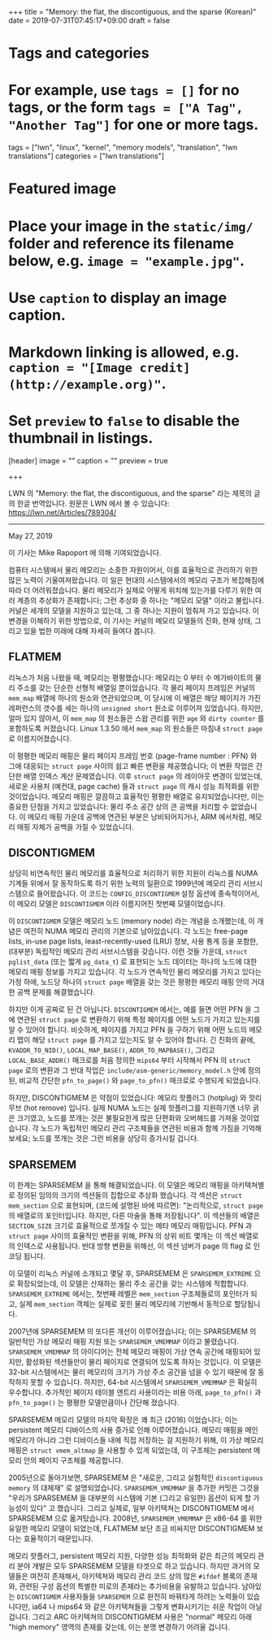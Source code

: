 +++
title = "Memory: the flat, the discontiguous, and the sparse (Korean)"
date = 2019-07-31T07:45:17+09:00
draft = false

# Tags and categories
# For example, use `tags = []` for no tags, or the form `tags = ["A Tag", "Another Tag"]` for one or more tags.
tags = ["lwn", "linux", "kernel", "memory models", "translation", "lwn translations"]
categories = ["lwn translations"]

# Featured image
# Place your image in the `static/img/` folder and reference its filename below, e.g. `image = "example.jpg"`.
# Use `caption` to display an image caption.
#   Markdown linking is allowed, e.g. `caption = "[Image credit](http://example.org)"`.
# Set `preview` to `false` to disable the thumbnail in listings.
[header]
image = ""
caption = ""
preview = true

+++

LWN 의 "Memory: the flat, the discontiguous, and the sparse" 라는 제목의 글의
한글 번역입니다.  원문은 LWN 에서 볼 수 있습니다:
https://lwn.net/Articles/789304/

---

May 27, 2019

이 기사는 Mike Rapoport 에 의해 기여되었습니다.

컴퓨터 시스템에서 물리 메모리는 소중한 자원이어서, 이를 효율적으로 관리하기
위한 많은 노력이 기울여져왔습니다.
이 일은 현대의 시스템에서의 메모리 구조가 복잡해짐에 따라 더 어려워졌습니다.
물리 메모리가 실제로 어떻게 위치해 있는가를 다루기 위한 여러 계층의 추상화가
존재합니다; 그런 추상화 중 하나는 "메모리 모델" 이라고 불립니다.
커널은 세개의 모델을 지원하고 있는데, 그 중 하나는 지원이 멈춰져 가고 있습니다.
이 변경을 이해하기 위한 방법으로, 이 기사는 커널의 메모리 모델들의 진화, 현재
상태, 그리고 있을 법한 미래에 대해 자세히 들여다 봅니다.


FLATMEM
-------

리눅스가 처음 나왔을 때, 메모리는 평평했습니다: 메모리는 0 부터 수 메가바이트의
물리 주소를 갖는 단순한 선형적 배열일 뿐이었습니다.
각 물리 페이지 프레임은 커널의 `mem_map` 배열에 하나의 원소와 연관되었으며, 이
당시에 이 배열은 해당 페이지가 가진 레퍼런스의 갯수를 세는 하나의 `unsigned
short` 원소로 이루어져 있었습니다.
하지만, 얼마 있지 않아서, 이 `mem_map` 의 원소들은 스왑 관리를 위한 `age` 와
`dirty counter` 를 포함하도록 커졌습니다.
Linux 1.3.50 에서 `mem_map` 의 원소들은 마침내 `struct page` 로
이름지어졌습니다.

이 평평한 메모리 매핑은 물리 페이지 프레임 번호 (page-frame number : PFN) 와
그에 대응되는 `struct page` 사이의 쉽고 빠른 변환을 제공했습니다; 이 변환
작업은 간단한 배열 인덱스 계산 문제였습니다.
이후 `struct page` 의 레이아웃 변경이 있었는데, 새로운 사용처 (예컨대, page
cache) 들과 `struct page` 의 캐시 성능 최적화를 위한 것이었습니다.
메모리 매핑은 깔끔하고 효율적인 평평한 배열로 유지되었습니다만, 이는 중요한
단점을 가지고 있었습니다: 물리 주소 공간 상의 큰 공백을 처리할 수 없었습니다.
이 메모리 매핑 가운데 공백에 연관된 부분은 낭비되어지거나, ARM 에서처럼, 메모리
매핑 자체가 공백을 가질 수 있었습니다.


DISCONTIGMEM
------------

상당히 비연속적인 물리 메모리를 효율적으로 처리하기 위한 지원이 리눅스를 NUMA
기계들 위에서 잘 동작하도록 하기 위한 노력의 일환으로 1999년에 메모리 관리
서브시스템으로 들어왔습니다.
이 코드는 `CONFIG_DISCONTIGMEM` 설정 옵션에 종속적이어서, 이 메모리 모델은
`DISCONTIGMEM` 이라 이름지어진 첫번째 모델이었습니다.

이 `DISCONTIGMEM` 모델은 메모리 노드 (memory node) 라는 개념을 소개했는데, 이
개념은 여전히 NUMA 메모리 관리의 기본으로 남아있습니다.
각 노드는 free-page lists, in-use page lists, least-recently-used (LRU) 정보,
사용 통계 등을 포함한, (대부분) 독립적인 메모리 관리 서브시스템을 갖습니다.
이런 것들 가운데, `struct pglist_data` (또는 짧게 `pg_data_t`) 로 표현되는 노드
데이터는 하나의 노드에 대한 메모리 매핑 정보를 가지고 있습니다.
각 노드가 연속적인 물리 메모리를 가지고 있다는 가정 하에, 노드당 하나의 `struct
page` 배열을 갖는 것은 평평한 메모리 매핑 안의 거대한 공백 문제를 해결했습니다.

하지만 이게 공짜로 된 건 아닙니다.
`DISCONTIGMEM` 에서는, 예를 들면 어떤 PFN 을 그에 연관된 `struct page` 로
변환하기 위해 특정 페이지를 어떤 노드가 가지고 있는지를 알 수 있어야 합니다.
비슷하게, 페이지를 가지고 PFN 을 구하기 위해 어떤 노드의 메모리 맵이 해당
`struct page` 를 가지고 있는지도 알 수 있어야 합니다.
긴 진화의 끝에, `KVADDR_TO_NID()`, `LOCAL_MAP_BASE()`, `ADDR_TO_MAPBASE()`,
그리고 `LOCAL_BASE_ADDR()` 매크로를 처음 정의한 `mips64` 부터 시작해서 PFN 의
`struct page` 로의 변환과 그 반대 작업은 `include/asm-generic/memory_model.h`
안에 정의된, 비교적 간단한 `pfn_to_page()` 와 `page_to_pfn()` 매크로로 수행되게
되었습니다.

하지만, DISCONTIGMEM 은 약점이 있었습니다: 메모리 핫플러그 (hotplug) 와
핫리무브 (hot remove) 입니다.
실제 NUMA 노드는 실제 핫플러그를 지원하기엔 너무 굵은 크기였고, 노드를 쪼개는
것은 불필요한게 많은 단편화와 오버헤드를 가져올 것이었습니다.
각 노드가 독립적인 메모리 관리 구조체들을 연관된 비용과 함께 가짐을 기억해
보세요; 노드를 쪼개는 것은 그런 비용을 상당히 증가시킬 겁니다.


SPARSEMEM
---------

이 한계는 SPARSEMEM 을 통해 해결되었습니다.  이 모델은 메모리 매핑을
아키텍쳐별로 정의된 임의의 크기의 섹션들의 집합으로 추상화 했습니다.
각 섹션은 `struct mem_section` 으로 표현되며, (코드에 설명된 바에 따르면):
"논리적으로, `struct page` 의 배열로의 포인터입니다.  하지만, 다른 마술을 통해
저장됩니다".
이 섹션들의 배열은 `SECTION_SIZE` 크기로 효율적으로 쪼개질 수 있는 메타 메모리
매핑입니다.
PFN 과 `struct page` 사이의 효율적인 변환을 위해, PFN 의 상위 비트 몇개는 이
섹션 배열로의 인덱스로 사용됩니다.
반대 방향 변환을 위해선, 이 섹션 넘버가 page 의 flag 로 인코딩 됩니다.

이 모델이 리눅스 커널에 소개되고 몇달 후, SPARSEMEM 은 `SPARSEMEM_EXTREME` 으로
확장되었는데, 이 모델은 산재하는 물리 주소 공간을 갖는 시스템에 적합합니다.
`SPARSEMEM_EXTREME` 에서는, 첫번째 레벨은 `mem_section` 구조체들로의 포인터가
되고, 실제 `mem_section` 객체는 실제로 꽂힌 물리 메모리에 기반해서 동적으로
할당됩니다.

2007년에 SPARSEMEM 의 또다른 개선이 이루어졌습니다; 이는 SPARSEMEM 의 일반적인
가상 메모리 매핑 지원 또는 `SPARSEMEM_VMEMMAP` 이라고 불렸습니다.
`SPARSEMEM_VMEMMAP` 의 아이디어는 전체 메모리 매핑이 가상 연속 공간에 매핑되어
있지만, 활성화된 섹션들만이 물리 페이지로 연결되어 있도록 하자는 것입니다.
이 모델은 32-bit 시스템에서는 물리 메모리의 크기가 가상 주소 공간을 넘을 수
있기 때문에 잘 동작하지 못할 수 있습니다.
하지만, 64-bit 시스템에서 `SPARSEMEM_VMEMMAP` 은 확실히 우수합니다.
추가적인 페이지 테이블 엔트리 사용이라는 비용 아래, `page_to_pfn()` 과
`pfn_to_page()` 는 평평한 모델만큼이나 간단해 졌습니다.

SPARSEMEM 메모리 모델의 마지막 확장은 꽤 최근 (2016) 이었습니다; 이는
persistent 메모리 디바이스의 사용 증가로 인해 이루어졌습니다.
메모리 매핑을 메인 메모리가 아니라 그런 디바이스들 내에 직접 저장하는 걸
지원하기 위해, 이 가상 메모리 매핑은 `struct vmem_altmap` 을 사용할 수 있게
되었는데, 이 구조체는 persistent 메모리 안의 페이지 구조체를 제공합니다.

2005년으로 돌아가보면, SPARSEMEM 은 "새로운, 그리고 실험적인 `discontiguous
memory` 의 대체재" 로 설명되었습니다.
`SPARSEMEM_VMEMMAP` 을 추가한 커밋은 그것을 "우리가 SPARSEMEM 을 대부분의
시스템에 기본 (그리고 유일한) 옵션이 되게 할 가능성이 있다" 고 했습니다.
그리고 실제로, 일부 아키텍쳐는 DISCONTIGMEM 에서 SPARSEMEM 으로 옮겨탔습니다.
2008년, `SPARSEMEM_VMEMMAP` 은 x86-64 를 위한 유일한 메모리 모델이 되었는데,
FLATMEM 보단 조금 비싸지만 DISCONTIGMEM 보다는 효율적이기 때문입니다.

메모리 핫플러그, persistent 메모리 지원, 다양한 성능 최적화와 같은 최근의
메모리 관리 분야 개발은 모두 SPARSEMEM 모델을 타겟으로 하고 있습니다.
하지만 과거의 모델들은 여전히 존재해서, 아키텍쳐와 메모리 관리 코드 상의 많은
`#ifdef` 블록의 존재와, 관련된 구성 옵션의 특별한 미로의 존재라는 추가비용을
유발하고 있습니다.
남아있는 `DISCONTIGMEM` 사용자들을 `SPARSEMEM` 으로 완전히 바꿔타게 하려는
노력들이 있습니다만, ia64 나 mips64 와 같은 아키텍쳐들을 그렇게 변화시키기는
쉬운 작업이 아닐 겁니다.
그리고 ARC 아키텍쳐의 DISCONTIGMEM 사용은 "normal" 메모리 아래 "high memory"
영역의 존재를 갖는데, 이는 분명 변경하기 어려울 겁니다.
